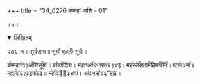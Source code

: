 +++
title = "34_0276 बण्महां असि - 01"

+++
<details open><summary>लिखितम्</summary>

२७६-१। सूर्यसाम॥ सूर्यो बृहती सूर्यः॥

ब꣥ण्महाꣳ꣢ऽ३अ꣤सिसू꣥꣯र्या॥ बा꣡डा꣯दि꣢त्य। महाꣳ꣡आ꣢ऽ१साऽ२३४इ। मह꣣स्ते꣤꣯सतो꣣꣯म꣤हिमा꣣꣯प꣤नि꣥। ष्टा꣢ऽ३मा꣢॥ मह्ना꣡꣯दाऽ२३इवा꣢ऽ३॥ म꣢हो꣡ऽ२᳐३४वा꣥। आ꣤ऽ५सोऽ६"हा꣥इ॥
</details>